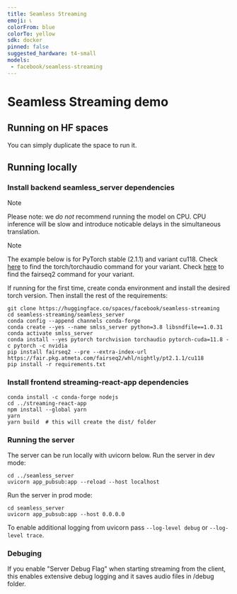 ```yaml
---
title: Seamless Streaming
emoji: 📞
colorFrom: blue
colorTo: yellow
sdk: docker
pinned: false
suggested_hardware: t4-small
models:
 - facebook/seamless-streaming
---
```


# Seamless Streaming demo
## Running on HF spaces
You can simply duplicate the space to run it.

## Running locally
### Install backend seamless_server dependencies

> [!NOTE]
> Please note: we *do not* recommend running the model on CPU. CPU inference will be slow and introduce noticable delays in the simultaneous translation.

> [!NOTE]
> The example below is for PyTorch stable (2.1.1) and variant cu118. 
> Check [here](https://pytorch.org/get-started/locally/) to find the torch/torchaudio command for your variant. 
> Check [here](https://github.com/facebookresearch/fairseq2#variants) to find the fairseq2 command for your variant.

If running for the first time, create conda environment and install the desired torch version. Then install the rest of the requirements:
```
git clone https://huggingface.co/spaces/facebook/seamless-streaming
cd seamless-streaming/seamless_server
conda config --append channels conda-forge
conda create --yes --name smlss_server python=3.8 libsndfile==1.0.31
conda activate smlss_server
conda install --yes pytorch torchvision torchaudio pytorch-cuda=11.8 -c pytorch -c nvidia
pip install fairseq2 --pre --extra-index-url https://fair.pkg.atmeta.com/fairseq2/whl/nightly/pt2.1.1/cu118
pip install -r requirements.txt
```

### Install frontend streaming-react-app dependencies
```
conda install -c conda-forge nodejs
cd ../streaming-react-app
npm install --global yarn
yarn
yarn build  # this will create the dist/ folder
```


### Running the server

The server can be run locally with uvicorn below.
Run the server in dev mode:

```
cd ../seamless_server
uvicorn app_pubsub:app --reload --host localhost
```

Run the server in prod mode:

```
cd seamless_server
uvicorn app_pubsub:app --host 0.0.0.0
```

To enable additional logging from uvicorn pass `--log-level debug` or `--log-level trace`.


### Debuging

If you enable "Server Debug Flag" when starting streaming from the client, this enables extensive debug logging and it saves audio files in /debug folder. 